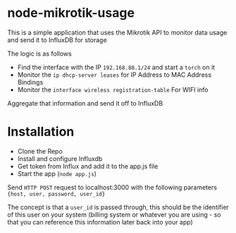 # node-mikrotik-usage

This is a simple application that uses the Mikrotik API to monitor data usage and send it to InfluxDB for storage

The logic is as follows

- Find the interface with the IP `192.168.88.1/24` and start a `torch` on it
- Monitor the `ip dhcp-server leases` for IP Address to MAC Address Bindings
- Monitor the `interface wireless registration-table` For WIFI info

Aggregate that information and send it off to InfluxDB

# Installation

- Clone the Repo
- Install and configure Influxdb
- Get token from Influx and add it to the app.js file
- Start the app (`node app.js`)

Send `HTTP POST` request to localhost:3000 with the following parameters `{host, user, password, user_id}`

The concept is that a `user_id` is passed through, this should be the identifier of this user on your system (billing system or whatever you are using - so that you can reference this information later back into your app)


